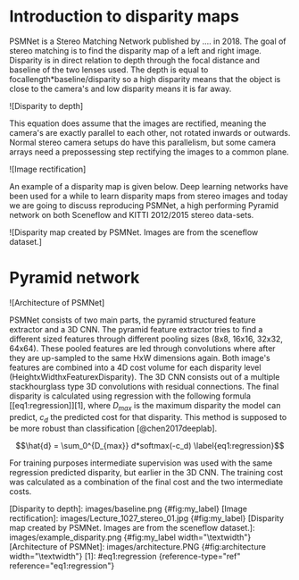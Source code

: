 # Introduction to disparity maps

PSMNet is a Stereo Matching Network published by \.... in 2018. The goal
of stereo matching is to find the disparity map of a left and right
image. Disparity is in direct relation to depth through the focal
distance and baseline of the two lenses used. The depth is equal to
focallength\*baseline/disparity so a high disparity means that the
object is close to the camera's and low disparity means it is far away.

![Disparity to depth]

This equation does assume that the images are rectified, meaning the
camera's are exactly parallel to each other, not rotated inwards or
outwards. Normal stereo camera setups do have this parallelism, but some
camera arrays need a prepossessing step rectifying the images to a
common plane.

![Image rectification]

An example of a disparity map is given below. Deep learning networks
have been used for a while to learn disparity maps from stereo images
and today we are going to discuss reproducing PSMNet, a high performing
Pyramid network on both Sceneflow and KITTI 2012/2015 stereo data-sets.

![Disparity map created by PSMNet. Images are from the sceneflow
dataset.]

# Pyramid network

![Architecture of PSMNet]

PSMNet consists of two main parts, the pyramid structured feature
extractor and a 3D CNN. The pyramid feature extractor tries to find a
different sized features through different pooling sizes (8x8, 16x16,
32x32, 64x64). These pooled features are led through convolutions where
after they are up-sampled to the same HxW dimensions again. Both image's
features are combined into a 4D cost volume for each disparity level
(HeightxWidthxFeaturexDisparity). The 3D CNN consists out of a multiple
stackhourglass type 3D convolutions with residual connections. The final
disparity is calculated using regression with the following formula
[\[eq1:regression\]][1], where $D_{max}$ is the maximum disparity the
model can predict, $c_d$ the predicted cost for that disparity. This
method is supposed to be more robust than classification
[@chen2017deeplab].

$$\hat{d} = \sum_0^{D_{max}} d*softmax(-c_d)
    \label{eq1:regression}$$

For training purposes intermediate supervision was used with the same
regression predicted disparity, but earlier in the 3D CNN. The training
cost was calculated as a combination of the final cost and the two
intermediate costs.

 

  [Disparity to depth]: images/baseline.png {#fig:my_label}
  [Image rectification]: images/Lecture_1027_stereo_01.jpg
  {#fig:my_label}
  [Disparity map created by PSMNet. Images are from the sceneflow dataset.]:
    images/example_disparity.png {#fig:my_label width="\\textwidth"}
  [Architecture of PSMNet]: images/architecture.PNG {#fig:architecture
  width="\\textwidth"}
  [1]: #eq1:regression {reference-type="ref" reference="eq1:regression"}
